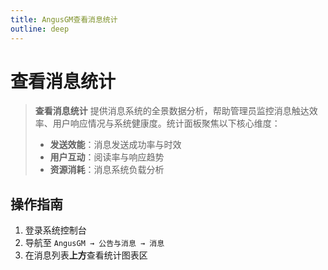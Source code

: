 ```yaml
---
title: AngusGM查看消息统计
outline: deep
---
```


# 查看消息统计

> **查看消息统计** 提供消息系统的全景数据分析，帮助管理员监控消息触达效率、用户响应情况与系统健康度。统计面板聚焦以下核心维度：
> - **发送效能**：消息发送成功率与时效
> - **用户互动**：阅读率与响应趋势
> - **资源消耗**：消息系统负载分析

## 操作指南

1. 登录系统控制台
2. 导航至 `AngusGM → 公告与消息 → 消息`
3. 在消息列表**上方**查看统计图表区
